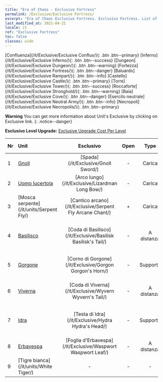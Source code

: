 ```yaml
---
title: "Era of Chaos - Esclusivo Fortress"
permalink: /Exclusive/Exclusive Fortress/
excerpt: "Era of Chaos Esclusivo Fortress. Esclusivo Fortress. List of Esclusivo Fortress in Era of Chaos"
last_modified_at: 2021-04-21
locale: it
ref: "Exclusive Fortress"
toc: false
classes: wide
---
```

 [Confluenza](/it/Exclusive/Exclusive Conflux/){: .btn .btn--primary} [Inferno](/it/Exclusive/Exclusive Inferno/){: .btn .btn--success} [Dungeon](/it/Exclusive/Exclusive Dungeon/){: .btn .btn--warning} [Fortezza](/it/Exclusive/Exclusive Fortress/){: .btn .btn--danger} [Baluardo](/it/Exclusive/Exclusive Rampart/){: .btn .btn--info} [Castello](/it/Exclusive/Exclusive Castle/){: .btn .btn--primary} [Torre](/it/Exclusive/Exclusive Tower/){: .btn .btn--success} [Roccaforte](/it/Exclusive/Exclusive Stronghold/){: .btn .btn--warning} [Baia](/it/Exclusive/Exclusive Cove/){: .btn .btn--danger} [Esercito neutrale](/it/Exclusive/Exclusive Neutral Army/){: .btn .btn--info} [Necropoli](/it/Exclusive/Exclusive Necropolis/){: .btn .btn--primary} 

**Warning** You can get more information about Unit's Exclusive by clicking on Exclusive link. 
{: .notice--danger}

 **Esclusivo Level Upgrade:** [Exclusive Upgrade Cost Per Level](/Exclusive/ExclusiveUpgradeCostPerLevel/)

  | Nr |         Unit        | Esclusivo | Open  |    Type   |  Item to Rank UP      |  Skin   |
  |:---|:--------------------|:-------------:|:-----:|:---------:|:---------------------:|:-------:|
  | 1  | [Gnoll](/it/units/Gnoll/) | [Spada](/it/Exclusive/Gnoll Sword/) | - | Carica | [Token della Spada](/it/Items/con_912/) | - |
  | 2  | [Uomo lucertola](/it/units/Lizardman/) | [Arco lungo](/it/Exclusive/Lizardman Long Bow/) | - | Carica | [Token Arco lungo](/it/Items/con_914/) | - |
  | 3  | [Mosca serpente](/it/units/Serpent Fly/) | [Cantico arcano](/it/Exclusive/Serpent Fly Arcane Chant/) | + | Carica | [Token Cantico arcano](/it/Items/con_915/) | - |
  | 4  | [Basilisco](/it/units/Basilisk/) | [Coda di Basilisco](/it/Exclusive/Basilisk Basilisk's Tail/) | - | A distanza | [Token Coda di Basilisco](/it/Items/con_994/) | [Skin speciale Energia del Fuoco](/it/Items/con_662/) |
  | 5  | [Gorgone](/it/units/Gorgon/) | [Corno di Gorgone](/it/Exclusive/Gorgon Gorgon's Horn/) | - | Supporto | [Token Corno di Gorgone](/it/Items/con_995/) | [Skin speciale Corno di Gorgone](/it/Items/con_663/) |
  | 6  | [Viverna](/it/units/Wyvern/) | [Coda di Viverna](/it/Exclusive/Wyvern Wyvern's Tail/) | - | A distanza | [Token Coda di Viverna](/it/Items/con_996/) | [Skin speciale Coda di Viverna](/it/Items/con_664/) |
  | 7  | [Idra](/it/units/Hydra/) | [Testa di Idra](/it/Exclusive/Hydra Hydra's Head/) | - | Supporto | [Token Testa di Idra](/it/Items/con_997/) | [Skin speciale Nucleo di energia](/it/Items/con_665/) |
  | 8  | [Erbavespa](/it/units/Waspwort/) | [Foglia d'Erbavespa](/it/Exclusive/Waspwort Waspwort Leaf/) | - | A distanza | - | - |
  | 9  | [Tigre bianca](/it/units/White Tiger/) | - | - | - | none | none |
